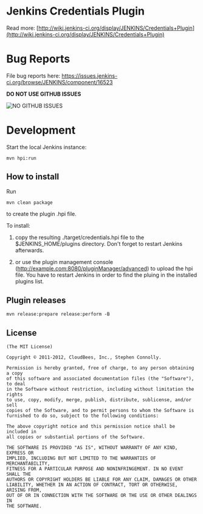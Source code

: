 Jenkins Credentials Plugin
=====================

Read more: [http://wiki.jenkins-ci.org/display/JENKINS/Credentials+Plugin](http://wiki.jenkins-ci.org/display/JENKINS/Credentials+Plugin)

Bug Reports
===========

File bug reports here: https://issues.jenkins-ci.org/browse/JENKINS/component/16523

**DO NOT USE GITHUB ISSUES**

![NO GITHUB ISSUES](https://i.imgflip.com/14qfvv.jpg)

Development
===========

Start the local Jenkins instance:

    mvn hpi:run


How to install
--------------

Run

	mvn clean package

to create the plugin .hpi file.


To install:

1. copy the resulting ./target/credentials.hpi file to the $JENKINS_HOME/plugins directory. Don't forget to restart Jenkins afterwards.

2. or use the plugin management console (http://example.com:8080/pluginManager/advanced) to upload the hpi file. You have to restart Jenkins in order to find the pluing in the installed plugins list.


Plugin releases
---------------

	mvn release:prepare release:perform -B


License
-------

	(The MIT License)

    Copyright © 2011-2012, CloudBees, Inc., Stephen Connolly.

    Permission is hereby granted, free of charge, to any person obtaining a copy
    of this software and associated documentation files (the "Software"), to deal
    in the Software without restriction, including without limitation the rights
    to use, copy, modify, merge, publish, distribute, sublicense, and/or sell
    copies of the Software, and to permit persons to whom the Software is
    furnished to do so, subject to the following conditions:

    The above copyright notice and this permission notice shall be included in
    all copies or substantial portions of the Software.

    THE SOFTWARE IS PROVIDED "AS IS", WITHOUT WARRANTY OF ANY KIND, EXPRESS OR
    IMPLIED, INCLUDING BUT NOT LIMITED TO THE WARRANTIES OF MERCHANTABILITY,
    FITNESS FOR A PARTICULAR PURPOSE AND NONINFRINGEMENT. IN NO EVENT SHALL THE
    AUTHORS OR COPYRIGHT HOLDERS BE LIABLE FOR ANY CLAIM, DAMAGES OR OTHER
    LIABILITY, WHETHER IN AN ACTION OF CONTRACT, TORT OR OTHERWISE, ARISING FROM,
    OUT OF OR IN CONNECTION WITH THE SOFTWARE OR THE USE OR OTHER DEALINGS IN
    THE SOFTWARE.
